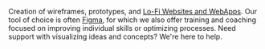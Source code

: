 Creation of wireframes, prototypes, and [Lo-Fi Websites and WebApps](#lo-fi-web). Our tool of choice is often [Figma](https://www.figma.com/de/), for which we also offer training and coaching focused on improving individual skills or optimizing processes. Need support with visualizing ideas and concepts? We're here to help.
